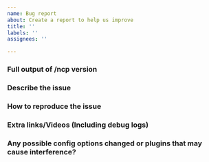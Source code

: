 ```yaml
---
name: Bug report
about: Create a report to help us improve
title: ''
labels: ''
assignees: ''

---
```


### Full output of /ncp version

### Describe the issue

### How to reproduce the issue

### Extra links/Videos (Including debug logs)

### Any possible config options changed or plugins that may cause interference?

